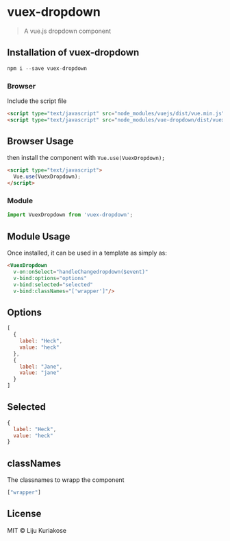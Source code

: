 # vuex-dropdown

> A vue.js dropdown component

## Installation of vuex-dropdown

```js
npm i --save vuex-dropdown
```

### Browser

Include the script file 

```html
<script type="text/javascript" src="node_modules/vuejs/dist/vue.min.js"></script>
<script type="text/javascript" src="node_modules/vue-dropdown/dist/vuex-dropdown.min.js"></script>
```

## Browser Usage

then install the component with `Vue.use(VuexDropdown);`

```html
<script type="text/javascript">
  Vue.use(VuexDropdown);
</script>
```

### Module

```js
import VuexDropdown from 'vuex-dropdown';
```

## Module Usage

Once installed, it can be used in a template as simply as:

```html
<VuexDropdown
  v-on:onSelect="handleChangedropdown($event)" 
  v-bind:options="options"
  v-bind:selected="selected"
  v-bind:classNames="['wrapper']"/>
```

## Options

```js
[
  {
    label: "Heck",
    value: "heck"
  },
  {
    label: "Jane",
    value: "jane"
  }
]
```

## Selected

```js
{
  label: "Heck",
  value: "heck"
}
```

## classNames

The classnames to wrapp the component

```js
["wrapper"]
```

## License

MIT © Liju Kuriakose